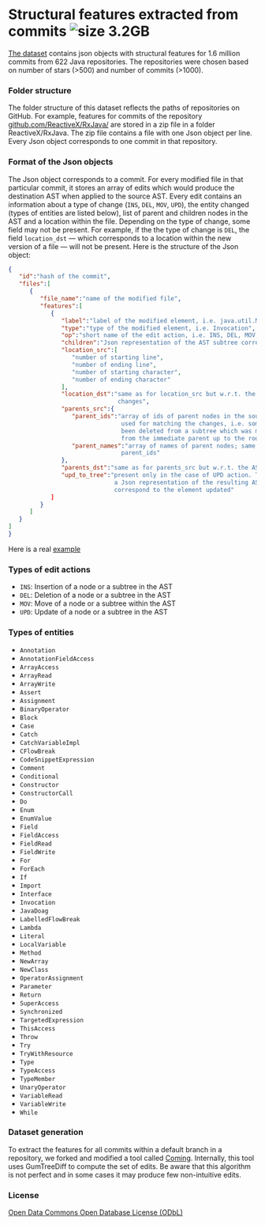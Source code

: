 # Structural features extracted from commits ![size 3.2GB](https://img.shields.io/badge/size-3.2GB-green.svg)
[The dataset](https://drive.google.com/open?id=1T9ICNPj0vcNnOMtWzZskhqqDD0JOHGFe) contains json objects with structural features for 1.6 million commits from 622 Java repositories. The repositories were chosen based on number of stars (>500) and number of commits (>1000).

### Folder structure
The folder structure of this dataset reflects the paths of repositories on GitHub. For example, features for commits of the repository [github.com/ReactiveX/RxJava/](https://github.com/ReactiveX/RxJava/) are stored in a zip file in a folder ReactiveX/RxJava. The zip file contains a file with one Json object per line. Every Json object corresponds to one commit in that repository. 

### Format of the Json objects
The Json object corresponds to a commit. For every modified file in that particular commit, it stores an array of edits which would produce the destination AST when applied to the source AST. Every edit contains an information about a type of change (`INS`, `DEL`, `MOV`, `UPD`), the entity changed (types of entities are listed below), list of parent and children nodes in the AST and a location within the file. Depending on the type of change, some field may not be present. For example, if the the type of change is `DEL`, the field `location_dst` — which corresponds to a location within the new version of a file — will not be present. Here is the structure of the Json object:
```json
{  
   "id":"hash of the commit",
   "files":[  
      {  
         "file_name":"name of the modified file",
         "features":[  
            {  
               "label":"label of the modified element, i.e. java.util.Map$Entry#getKey()",
               "type":"type of the modified element, i.e. Invocation",
               "op":"short name of the edit action, i.e. INS, DEL, MOV, UPD",
               "children":"Json representation of the AST subtree corresponding to this element",
               "location_src":[  
                  "number of starting line",
                  "number of ending line",
                  "number of starting character",
                  "number of ending character"
               ],
               "location_dst":"same as for location_src but w.r.t. the file after the
                               changes",
               "parents_src":{  
                  "parent_ids":"array of ids of parent nodes in the source AST; could be
                                used for matching the changes, i.e. some element may have
                                been deleted from a subtree which was moved; it's ordered
                                from the immediate parent up to the root",
                  "parent_names":"array of names of parent nodes; same order as for
                                parent_ids"
               },
               "parents_dst":"same as for parents_src but w.r.t. the AST after the changes",
               "upd_to_tree":"present only in the case of UPD action. This field contains
                              a Json representation of the resulting AST subtree which
                              correspond to the element updated"
            ]
         }
      ]
   }
]
}
```
Here is a real [example](example.json)

### Types of edit actions
* `INS`: Insertion of a node or a subtree in the AST
* `DEL`: Deletion of a node or a subtree in the AST
* `MOV`: Move of a node or a subtree within the AST
* `UPD`: Update of a node or a subtree in the AST

### Types of entities
*	`Annotation`	 
*	`AnnotationFieldAccess`	 
*	`ArrayAccess`	 
*	`ArrayRead`	 
*	`ArrayWrite`	 
*	`Assert`	 
*	`Assignment`	 
*	`BinaryOperator`	 
*	`Block`	 
*	`Case`	 
*	`Catch`	 
*	`CatchVariableImpl`	 
*	`CFlowBreak`	 
*	`CodeSnippetExpression`	 
*	`Comment`	 
*	`Conditional`	 
*	`Constructor`	 
*	`ConstructorCall`	 
*	`Do`	 
*	`Enum`	 
*	`EnumValue`	 
*	`Field`	 
*	`FieldAccess`	 
*	`FieldRead`	 
*	`FieldWrite`	 
*	`For`	 
*	`ForEach`	 
*	`If`	 
*	`Import`	 
*	`Interface`	 
*	`Invocation`	 
*	`JavaDoag`	 
*	`LabelledFlowBreak`	 
*	`Lambda`	 
*	`Literal`	 
*	`LocalVariable`	 
*	`Method`	 
*	`NewArray`	 
*	`NewClass`	 
*	`OperatorAssignment`	 
*	`Parameter`	 
*	`Return`	 
*	`SuperAccess`	 
*	`Synchronized`	 
*	`TargetedExpression`	 
*	`ThisAccess`	 
*	`Throw`	 
*	`Try`	 
*	`TryWithResource`	 
*	`Type`	 
*	`TypeAccess`	 
*	`TypeMember`	 
*	`UnaryOperator`	 
*	`VariableRead`	 
*	`VariableWrite`	 
*	`While`	 

### Dataset generation
To extract the features for all commits within a default branch in a repository, we forked and modified a tool called [Coming](https://github.com/SpoonLabs/coming). Internally, this tool uses GumTreeDiff to compute the set of edits. Be aware that this algorithm is not perfect and in some cases it may produce few non-intuitive edits.


### License

[Open Data Commons Open Database License (ODbL)](https://opendatacommons.org/licenses/odbl/)
